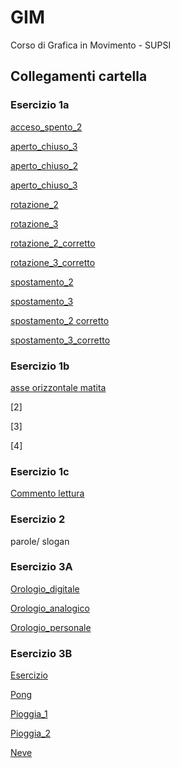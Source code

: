# GIM
Corso di Grafica in Movimento - SUPSI

## Collegamenti cartella

### Esercizio 1a
[acceso_spento_2](https://michelleputtini.github.io/GIM/Esercizio_1A/template/acceso_spento_2.html)

[aperto_chiuso_3](https://michelleputtini.github.io/GIM/Esercizio_1A/template/acceso_spento_3.html)

[aperto_chiuso_2](https://michelleputtini.github.io/GIM/Esercizio_1A/template/aperto_chiuso_2.html)

[aperto_chiuso_3](https://michelleputtini.github.io/GIM/Esercizio_1A/template/aperto_chiuso_3.html)

[rotazione_2](https://michelleputtini.github.io/GIM/Esercizio_1A/template/rotazione_2.html)

[rotazione_3](https://michelleputtini.github.io/GIM/Esercizio_1A/template/rotazione_3.html)

[rotazione_2_corretto](https://michelleputtini.github.io/GIM/Esercizio_1A/template/rotazione_2_corretto.html)

[rotazione_3_corretto](https://michelleputtini.github.io/GIM/Esercizio_1A/template/rotazione_3_corretto.html)

[spostamento_2](https://michelleputtini.github.io/GIM/Esercizio_1A/template/spostamento_2.html)

[spostamento_3](https://michelleputtini.github.io/GIM/Esercizio_1A/template/spostamento_3.html)

[spostamento_2 corretto](https://michelleputtini.github.io/GIM/Esercizio_1A/template/spostamento_2_corretto.html)

[spostamento_3_corretto](https://michelleputtini.github.io/GIM/Esercizio_1A/template/spostamento_3_corretto.html)

### Esercizio 1b
[asse orizzontale matita](https://michelleputtini.github.io/GIM/Esercizio_1B/template/indexB.html)

[2]

[3]

[4]

### Esercizio 1c
[Commento lettura](https://github.com/michelleputtini/GIM/blob/main/Esercizio_1C/README.md)

### Esercizio 2
parole/ slogan

### Esercizio 3A
[Orologio_digitale](https://michelleputtini.github.io/GIM/Esercizio_3A/orologio_digitale/)

[Orologio_analogico](https://michelleputtini.github.io/GIM/Esercizio_3A/orologio_analogico/)

[Orologio_personale](https://michelleputtini.github.io/GIM/Esercizio_3A/orologio_digitale_definitivo/)

### Esercizio 3B
[Esercizio](https://michelleputtini.github.io/GIM/Esercizio_3B/Esercizio/index.html)

[Pong](https://michelleputtini.github.io/GIM/Esercizio_3B/Pong/index.html)

[Pioggia_1](https://michelleputtini.github.io/GIM/Esercizio_3B/Pioggia_1/index.html)

[Pioggia_2](https://michelleputtini.github.io/GIM/Esercizio_3B/Pioggia_2/index.html)

[Neve](https://michelleputtini.github.io/GIM/Esercizio_3B/Neve/index.html)
